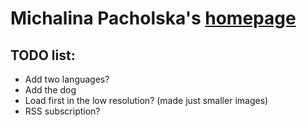 # Michalina Pacholska's [homepage](https://micha7a.github.io/)

## TODO list:
- Add two languages?
- Add the dog
- Load first in the low resolution? (made just smaller images)
- RSS subscription?
